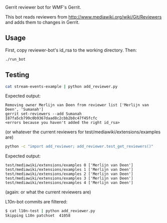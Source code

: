 Gerrit reviewer bot for WMF's Gerrit.

This bot reads reviewers from http://www.mediawiki.org/wiki/Git/Reviewers and adds them to changes in Gerrit.


Usage
-----
First, copy reviewer-bot's id_rsa to the working directory. Then:
``` bash
./run_bot
```

Testing
-------
``` bash
cat stream-events-example | python add_reviewer.py
```

Expected output:
```
Removing owner Merlijn van Deen from reviewer list ['Merlijn van Deen', 'Sumanah']
gerrit set-reviewers --add Sumanah I87fa5cb799c0b9367daad8c2cbb2b8c47f45fcfc
<errors because you haven't added the right id_rsa>
```
(or whatever the current reviewers for test/mediawiki/extensions/examples are)


``` bash
python -c "import add_reviewer; add_reviewer.test_get_reviewers()"
```

Expected output:
```
test/mediawiki/extensions/examples 0 ['Merlijn van Deen']
test/mediawiki/extensions/examples 1 ['Merlijn van Deen']
test/mediawiki/extensions/examples 2 ['Merlijn van Deen']
test/mediawiki/extensions/examples 3 ['Merlijn van Deen']
test/mediawiki/extensions/examples 4 ['Merlijn van Deen']
```
(again: or what the current reviewers are)

L10n-bot commits are filtered:
``` bash
$ cat l10n-test | python add_reviewer.py
Skipping L10n patchset  41058
```
